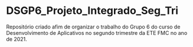 # DSGP6_Projeto_Integrado_Seg_Tri
Repositório criado afim de organizar o trabalho do Grupo 6 do curso de Desenvolvimento de Aplicativos no segundo trimestre da ETE FMC no ano de 2021.
